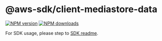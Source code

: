# @aws-sdk/client-mediastore-data

[![NPM version](https://img.shields.io/npm/v/@aws-sdk/client-mediastore-data/beta.svg)](https://www.npmjs.com/package/@aws-sdk/client-mediastore-data)
[![NPM downloads](https://img.shields.io/npm/dm/@aws-sdk/client-mediastore-data.svg)](https://www.npmjs.com/package/@aws-sdk/client-mediastore-data)

For SDK usage, please step to [SDK readme](https://github.com/aws/aws-sdk-js-v3).
